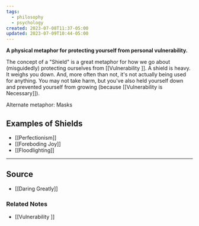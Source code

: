 ```yaml
---
tags:
  - philosophy
  - psychology
created: 2023-07-08T11:37-05:00
updated: 2023-07-09T10:44-05:00
---
```

**A physical metaphor for protecting yourself from personal vulnerability.**

The concept of a "Shield" is a great metaphor for how we go about (misguidedly) protecting ourselves from [[Vulnerability ]]. A shield is heavy. It weighs you down. And, more often than not, it's not actually being used for anything. You may not take harm, but you've also held yourself down and prevented yourself from growing (because [[Vulnerability is Necessary]]). 

Alternate metaphor: Masks

## Examples of Shields

- [[Perfectionism]]
- [[Foreboding Joy]]
- [[Floodlighting]]

---

## Source
- [[Daring Greatly]]

### Related Notes
- [[Vulnerability ]]
